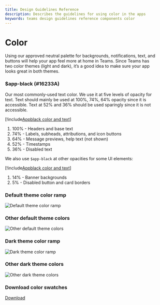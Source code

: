```yaml
---
title: Design Guidelines Reference
description: Describes the guidelines for using color in the apps
keywords: teams design guidelines reference components color
---
```

# Color

Using our approved neutral palette for backgrounds, notifications, text, and buttons will help your app feel more at home in Teams. Since Teams has two color themes (light and dark), it’s a good idea to make sure your app looks great in both themes.

### $app-black (#16233A)

Our most commonly-used text color. We use it at five levels of opacity for text. Text should mainly be used at 100%, 74%, 64% opacity since it is accessible. Text at 52% and 36% should be used sparingly since it is not accessible.

[!include[Appblack color and text](~/includes/design/color-image-appblack-text.html)]

1. 100% - Headers and base text
2. 74% - Labels, subheads, attributions, and icon buttons
3. 64% - Message previews, help text (not shown)
4. 52% - Timestamps
5. 36% - Disabled text

We also use `$app-black` at other opacities for some UI elements:

[!include[Appblack color and text](~/includes/design/color-image-appblack-ui.html)]

1. 14% - Banner backgrounds
2. 5% - Disabled button and card borders

### Default theme color ramp

![Default theme color ramp](~/assets/images/components/componentAssets_color_lightblackramp.png)

### Other default theme colors

![Other default theme colors](~/assets/images/components/componentAssets_color_light_other.png)

### Dark theme color ramp

![Dark theme color ramp](~/assets/images/components/componentAssets_color_darkblackramp.png)

### Other dark theme colors

![Other dark theme colors](~/assets/images/components/componentAssets_color_darkcolors.png)

### Download color swatches

<a href="~/assets/downloads/MicrosoftTeams-ColorSwatches.pdf" target="_blank">Download</a>
